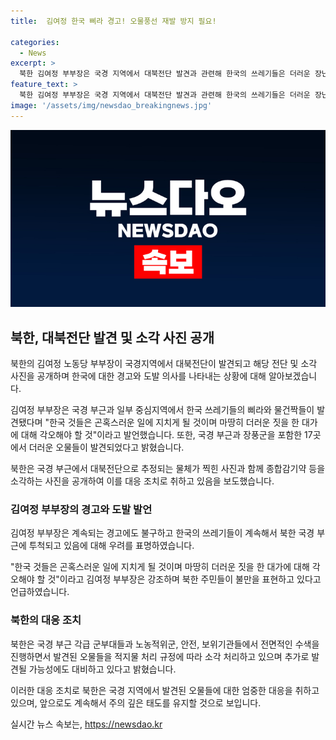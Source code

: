```yaml
---
title:  김여정 한국 삐라 경고! 오물풍선 재발 방지 필요!

categories:
  - News
excerpt: >
  북한 김여정 부부장은 국경 지역에서 대북전단 발견과 관련해 한국의 쓰레기들은 더러운 장난질을 그치지 않고 있으며 대가를 감수해야 한다고 밝혔다. 또한, <조선중앙통신>은 대북전단으로 추정되는 물체가 발견된 장면과 그것을 소각하는 사진을 공개했다. 이전에는 한국 탈북민단체의 대북전단에 대응해 쓰레기와 분뇨가 담긴 오물풍선을 남쪽으로 발사한 적이 있었다. 김 부부장의 발언과 사진은 북한의 대응에 대한 경고와 메시지로 받아들여질 것이다.
feature_text: >
  북한 김여정 부부장은 국경 지역에서 대북전단 발견과 관련해 한국의 쓰레기들은 더러운 장난질을 그치지 않고 있으며 대가를 감수해야 한다고 밝혔다. 또한, <조선중앙통신>은 대북전단으로 추정되는 물체가 발견된 장면과 그것을 소각하는 사진을 공개했다. 이전에는 한국 탈북민단체의 대북전단에 대응해 쓰레기와 분뇨가 담긴 오물풍선을 남쪽으로 발사한 적이 있었다. 김 부부장의 발언과 사진은 북한의 대응에 대한 경고와 메시지로 받아들여질 것이다.
image: '/assets/img/newsdao_breakingnews.jpg'
---
```


<p><img src="/assets/img/newsdao_breakingnews.jpg" alt="cryptoinkorea 속보" /></p>

<h2 data-ke-size="size26">북한, 대북전단 발견 및 소각 사진 공개</h2>

<p>북한의 김여정 노동당 부부장이 국경지역에서 대북전단이 발견되고 해당 전단 및 소각 사진을 공개하며 한국에 대한 경고와 도발 의사를 나타내는 상황에 대해 알아보겠습니다.</p>

<p data-ke-size="size16">김여정 부부장은 국경 부근과 일부 중심지역에서 한국 쓰레기들의 삐라와 물건짝들이 발견됐다며 "한국 것들은 곤혹스러운 일에 지치게 될 것이며 마땅히 더러운 짓을 한 대가에 대해 각오해야 할 것"이라고 발언했습니다. 또한, 국경 부근과 장풍군을 포함한 17곳에서 더러운 오물들이 발견되었다고 밝혔습니다.</p>

<p>북한은 국경 부근에서 대북전단으로 추정되는 물체가 찍힌 사진과 함께 종합감기약 등을 소각하는 사진을 공개하여 이를 대응 조치로 취하고 있음을 보도했습니다.</p>

<h3 data-ke-size="size24">김여정 부부장의 경고와 도발 발언</h3>

<p>김여정 부부장은 계속되는 경고에도 불구하고 한국의 쓰레기들이 계속해서 북한 국경 부근에 투척되고 있음에 대해 우려를 표명하였습니다. </p>

<p data-ke-size="size16">"한국 것들은 곤혹스러운 일에 지치게 될 것이며 마땅히 더러운 짓을 한 대가에 대해 각오해야 할 것"이라고 김여정 부부장은 강조하며 북한 주민들이 불만을 표현하고 있다고 언급하였습니다.</p>

<h3 data-ke-size="size24">북한의 대응 조치</h3>

<p>북한은 국경 부근 각급 군부대들과 노농적위군, 안전, 보위기관들에서 전면적인 수색을 진행하면서 발견된 오물들을 적지물 처리 규정에 따라 소각 처리하고 있으며 추가로 발견될 가능성에도 대비하고 있다고 밝혔습니다.</p>

<p data-ke-size="size16">이러한 대응 조치로 북한은 국경 지역에서 발견된 오물들에 대한 엄중한 대응을 취하고 있으며, 앞으로도 계속해서 주의 깊은 태도를 유지할 것으로 보입니다.</p>
실시간 뉴스 속보는, <a href="https://newsdao.kr" rel="dofollow">https://newsdao.kr</a>


